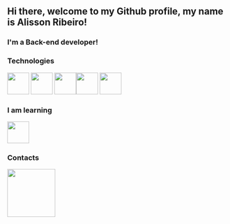 ## Hi there, welcome to my Github profile, my name is Alisson Ribeiro!


### I'm a Back-end developer!

### Technologies

<img src="https://cdn.jsdelivr.net/gh/devicons/devicon/icons/php/php-plain.svg" height="50" width="50" />    <img src="https://cdn.jsdelivr.net/gh/devicons/devicon/icons/mysql/mysql-plain-wordmark.svg" width="50" height="50" />    <img src="https://cdn.jsdelivr.net/gh/devicons/devicon/icons/laravel/laravel-plain-wordmark.svg" height="50" width="50" /><img           src="https://cdn.jsdelivr.net/gh/devicons/devicon/icons/java/java-original.svg" width="50" height="50" />    <img           src="https://cdn.jsdelivr.net/gh/devicons/devicon/icons/git/git-original.svg" width="50" height="50" />


### I am learning

<img src="https://cdn.jsdelivr.net/gh/devicons/devicon/icons/python/python-plain.svg" width="50" height="50" />

### Contacts

  <a href="https://www.linkedin.com/in/alisson-ribeiro-69680653/" target="_blank"><img src="https://img.shields.io/badge/-LinkedIn-%230077B5?style=for-the-badge&logo=linkedin&logoColor=white" width="110" target="_blank"></a>
